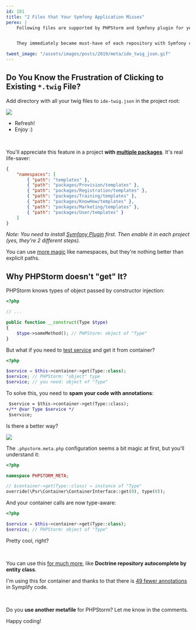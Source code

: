 ```yaml
---
id: 181
title: "2 Files that Your Symfony Application Misses"
perex: |
    Following files are supported by PHPStorm and Symfony plugin for years (since 2016) and they make working with a code so elegant. **Yet, I came across them just recently.**


    They immediately became must-have of each repository with Symfony code.

tweet_image: "/assets/images/posts/2019/meta/ide_twig_json.gif"
---
```


## Do You Know the Frustration of Clicking to Existing `*.twig` File?

Add directory with all your twig files to `ide-twig.json` in the project root:

<img src="/assets/images/posts/2019/meta/ide_twig_json.gif" class="img-thumbnail">

- Refresh!
- Enjoy :)

<br>

You'll appreciate this feature in a project **with [multiple packages](/blog/2018/11/19/when-you-should-use-monorepo-and-when-local-packages/#3-local-packages)**. It's real life-saver:

```json
{
    "namespaces": [
        { "path": "templates" },
        { "path": "packages/Provision/templates" },
        { "path": "packages/Registration/templates" },
        { "path": "packages/Training/templates" },
        { "path": "packages/KnowHow/templates" },
        { "path": "packages/Marketing/templates" },
        { "path": "packages/User/templates" }
    ]
}
```

*Note: You need to install [Symfony Plugin](https://plugins.jetbrains.com/plugin/7219-symfony-plugin) first. Then enable it in each project (yes, they're 2 different steps).*

You can use [more magic](https://www.slideshare.net/Haehnchen/symfonycon-berlin-2016-symfony-plugin-for-phpstorm-3-years-later-69804748#45) like namespaces, but they're nothing better than explicit paths.

## Why PHPStorm doesn't "get" It?

PHPStorm knows types of object passed by constructor injection:

```php
<?php

// ...

public function __construct(Type $type)
{
    $type->someMethod(); // PHPStorm: object of "Type"
}
```

But what if you need to [test service](/blog/2018/05/17/how-to-test-private-services-in-symfony/) and get it from container?

```php
<?php

$service = $this->container->get(Type::class);
$service; // PHPStorm: "object" type
$service; // you need: object of "Type"
```

To solve this, you need to **spam your code with annotations**:

```diff
 $service = $this->container->get(Type::class);
+/** @var Type $service */
 $service;
```

Is there a better way?

<img src="/assets/images/posts/2019/meta/phpstorm_meta.gif" class="img-thumbnail">

The `.phpstorm.meta.php` configuration seems a bit magic at first, but you'll understand it:

```php
<?php

namespace PHPSTORM_META;

// $container->get(Type::class) → instance of "Type"
override(\Psr\Container\ContainerInterface::get(0), type(0));
```

And your container calls are now type-aware:

```php
<?php

$service = $this->container->get(Type::class);
$service; // PHPStorm: object of "Type"
```

Pretty cool, right?


<br>

You can use this [for much more](https://confluence.jetbrains.com/display/PhpStorm/PhpStorm+Advanced+Metadata), like **Doctrine repository autocomplete by entity class**.

I'm using this for container and thanks to that there is [49 fewer annotations](https://github.com/symplify/symplify/commit/d53003ebc41dddcb228e517c98d59de70ebc17a0) in Symplify code.

<br>

Do you **use another metafile** for PHPStorm? Let me know in the comments.


Happy coding!
